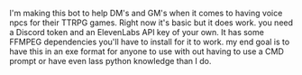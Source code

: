 I'm making this bot to help DM's and GM's when it comes to having voice npcs for their TTRPG games. Right now it's basic but it does work.
you need a Discord token and an ElevenLabs API key of your own. It has some FFMPEG dependencies you'll have to install for it to work. 
my end goal is to have this in an exe format for anyone to use with out having to use a CMD prompt or have even lass python knowledge than I do. 

